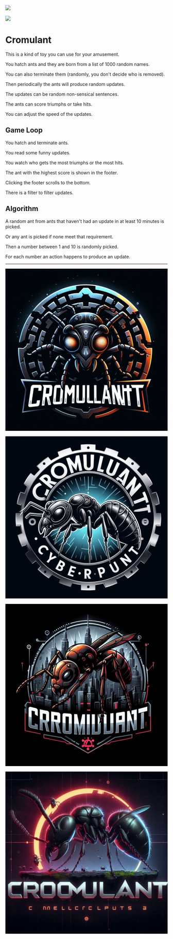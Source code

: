 ![](https://i.imgur.com/iujtRIU.jpeg)

![](https://i.imgur.com/nBjUANS.jpeg)

# Cromulant

This is a kind of toy you can use for your amusement.

You hatch ants and they are born from a list of 1000 random names.

You can also terminate them (randomly, you don't decide who is removed).

Then periodically the ants will produce random updates.

The updates can be random non-sensical sentences.

The ants can score triumphs or take hits.

You can adjust the speed of the updates.

## Game Loop

You hatch and terminate ants.

You read some funny updates.

You watch who gets the most triumphs or the most hits.

The ant with the highest score is shown in the footer.

Clicking the footer scrolls to the bottom.

There is a filter to filter updates.

## Algorithm

A random ant from ants that haven't had an update in at least 10 minutes is picked.

Or any ant is picked if none meet that requirement.

Then a number between 1 and 10 is randomly picked.

For each number an action happens to produce an update.

---

![](cromulant/img/logo_1.jpg)

![](cromulant/img/logo_2.jpg)

![](cromulant/img/logo_3.jpg)

![](cromulant/img/logo_4.jpg)